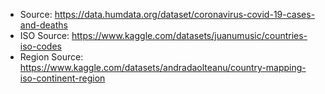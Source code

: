 - Source: https://data.humdata.org/dataset/coronavirus-covid-19-cases-and-deaths
- ISO Source: https://www.kaggle.com/datasets/juanumusic/countries-iso-codes
- Region Source: https://www.kaggle.com/datasets/andradaolteanu/country-mapping-iso-continent-region